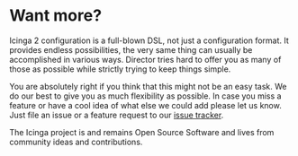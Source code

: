 <a id="Want-more"></a>Want more?
================================

Icinga 2 configuration is a full-blown DSL, not just a configuration
format. It provides endless possibilities, the very same thing can
usually be accomplished in various ways. Director tries hard to offer
you as many of those as possible while strictly trying to keep things
simple.

You are absolutely right if you think that this might not be an easy
task. We do our best to give you as much flexibility as possible. In
case you miss a feature or have a cool idea of what else we could add
please let us know. Just file an issue or a feature request to our
[issue tracker](https://github.com/Icinga/icingaweb2-module-director/issues).

The Icinga project is and remains Open Source Software and lives from
community ideas and contributions.
